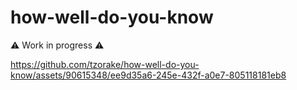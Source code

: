 # how-well-do-you-know
⚠️ Work in progress ⚠️

https://github.com/tzorake/how-well-do-you-know/assets/90615348/ee9d35a6-245e-432f-a0e7-805118181eb8

